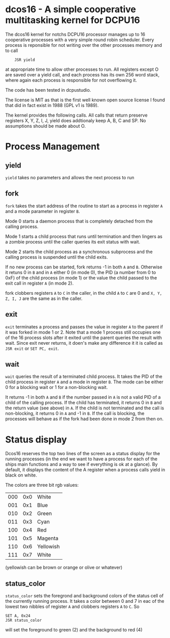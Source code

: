 dcos16 - A simple cooperative multitasking kernel for DCPU16
============================================================

The dcos16 kernel for notchs DCPU16 processor manages up to 16
cooperative processes with a very simple round robin scheduler.  Every
process is reponsible for not writing over the other processes memory
and to call

```
    JSR yield
```

at appropriate time to allow other processes to run. All registers
except O are saved over a yield call, and each process has its own 256
word stack, where again each process is responsible for not
overflowing it.

The code has been tested in dcpustudio.

The license is MIT as that is the first well known open source license I
found that did in fact exist in 1988 (GPL v1 is 1989).

The kernel provides the following calls. All calls that return
preserve registers X, Y, Z, I, J, yield does addtionaly keep A, B, C
and SP. No assumptions should be made about O.

Process Management
==================

yield
-----

```yield``` takes no parameters and allows the next process to run

fork
----

```fork``` takes the start address of the routine to start as a process in
register ```A``` and a mode parameter in register ```B```.

Mode 0 starts a daemon process that is completely detached from the
calling process.

Mode 1 starts a child process that runs until termination and then
lingers as a zombie process until the caller queries its exit status
with wait.

Mode 2 starts the child process as a synchronous subprocess and the
calling process is suspended until the child exits.

If no new process can be started, fork returns -1 in both ```A``` and
```B```.  Otherwise it retuns 0 in ```B``` and in ```A``` either 0 (in
mode 0), the PID (a number from 0 to 0xF) of the child process (in
mode 1) or the value the child passed to the exit call in register
```A``` (in mode 2).

fork clobbers registers ```A``` to ```C``` in the caller, in the child
```A``` to ```C``` are 0 and ```X, Y, Z, I, J``` are the same as in
the caller.

exit
----

```exit``` terminates a process and passes the value in register ```A``` to the
parent if it was forked in mode 1 or 2. Note that a mode 1 process
still occupies one of the 16 process slots after it exited until the
parent queries the result with wait. Since exit never returns, it
doen's make any difference it it is called as ```JSR exit``` or ```SET
PC, exit```.

wait
----

```wait``` queries the result of a terminated child process. It takes
the PID of the child process in register ```A``` and a mode in
register ```B```. The mode can be either 0 for a blocking wait or 1
for a non-blocking wait.

It returns -1 in both ```A``` and ```B``` if the number passed in
```A``` is not a valid PID of a child of the calling process. If the
child has terminated, it returns 0 in ```B``` and the return value
(see above) in ```A```.  If the child is not terminated and the call
is non-blocking, it returns 0 in ```A``` and -1 in ```B```. If the
call is blocking, the processes will behave as if the fork had been
done in mode 2 from then on.

Status display
==============

Dcos16 reserves the top two lines of the screen as a status display
for the running processes (in the end we want to have a process for
each of the ships main functions and a way to see if everything is ok
at a glance). By default, it displays the content of the A register
when a process calls yield in black on white.

The colors are three bit rgb values:

<table>
<tr><td>000</td><td>0x0</td><td>White</td></tr>
<tr><td>001</td><td>0x1</td><td>Blue</td></tr>
<tr><td>010</td><td>0x2</td><td>Green</td></tr>
<tr><td>011</td><td>0x3</td><td>Cyan</td></tr>
<tr><td>100</td><td>0x4</td><td>Red</td></tr>
<tr><td>101</td><td>0x5</td><td>Magenta</td></tr>
<tr><td>110</td><td>0x6</td><td>Yellowish</td></tr>
<tr><td>111</td><td>0x7</td><td>White</td></tr>
</table>

(yellowish can be brown or orange or olive or whatever)

status_color
------------

```status_color``` sets the foregrond and background colors of the
status cell of the currently running process. It takes a color between
0 and 7 in eac of the lowest two nibbles of register ```A``` and
clobbers registers ```A``` to ```C```. So

```
SET A, 0x24
JSR status_color
```

will set the foreground to green (2) and the background to red (4)
